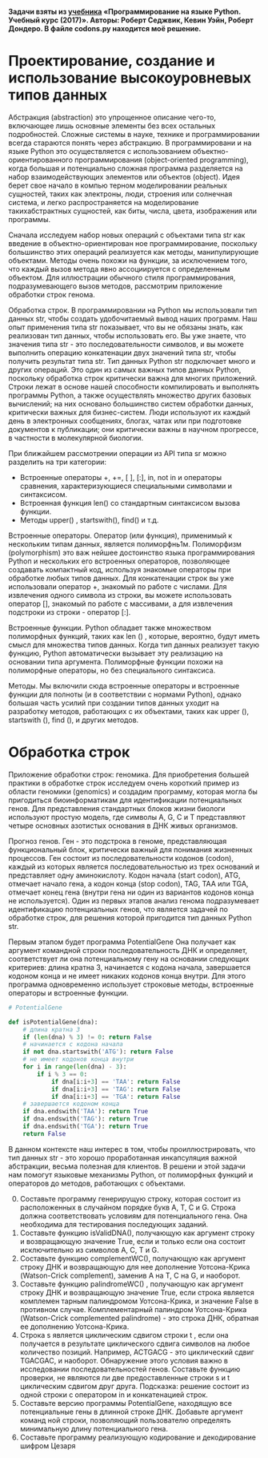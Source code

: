 **Задачи взяты из [учебника](https://disk.yandex.ru/i/aAk3Bk2afa0Lqg) «‎Программирование на языке Python. Учебный курс (2017)». Авторы: Роберт Седжвик, Кевин Уэйн, Роберт Дондеро. В файле codons.py находится моё решение.**

# Проектирование, создание и использование высокоуровневых типов данных

Абстракция (abstraction) это упрощенное описание чего-то, включающее лишь основные элементы без всех остальных подробностей. Сложные системы в науке, технике и программировании всегда стараются понять через абстракцию. В программировани и на языке Python это осуществляется с использовани­ем объектно-ориентированного программирования (object-oriented programming), когда большая и потенциально сложная программа разделяется на набор взаимо­действующих элементов или объектов (object). Идея берет свое начало в компью­ терном моделировании реальных сущностей, таких как электроны, люди, стро­ения или солнечная система, и легко распространяется на моделирование такихабстрактных сущностей, как биты, числа, цвета, изображения или программы.

Сначала исследуем набор новых операций с объектами типа str как введение в объектно-ориентирован­ ное программирование, поскольку большинство этих операций реализуется как методы, манипулирующие объектами. Методы очень похожи на функции, за ис­ключением того, что каждый вызов метода явно ассоциируется с определенным объектом. Для иллюстрации обычного стиля программирования, подразумеваю­щего вызов методов, рассмотрим приложение обработки строк генома.

Обработка строк. В программировании на Python мы использовали тип данных str, чтобы создать удобочитаемый вывод наших программ. Наш опыт применения типа str показывает, что вы не обязаны знать, как реализован тип данных, чтобы использовать его. Вы уже знаете, что значения типа str - это последовательности символов, и вы можете выполнить операцию конкатенации двух значений типа str, чтобы получить результат типа str. Тип данных Python str подключает много и других операций. Это один из самых важных типов данных Python, поскольку обра­ботка строк критически важна для многих приложений. Строки лежат в основе нашей способности компилировать и выполнять программы Python, а также осу­ществлять множество других базовых вычислений; на них основано большин­ство систем обработки данных, критически важных для бизнес-систем. Люди используют их каждый день в электронных сообщениях, блогах, чатах или при подготовке документов к публикации; они критически важны в научном про­грессе, в частности в молекулярной биологии.

При ближайшем рассмотрении операции из API типа sr можно разделить на три категории:

* Встроенные операторы +, +=, [ ], [:], in, not in и операторы сравнения, характеризующиеся специальными символами и синтаксисом.
* Встроенная функция len() со стандартным синтаксисом вызова функции.
* Методы upper() , startswith(), find() и т.д.

Встроенные операторы. Оператор (или функция), применимый к нескольким типам данных, является полиморфнь1м. Полиморфизм (polymorphism) это важ­ нейшее достоинство языка программирования Pythoп и нескольких его встроенных операторов, позволяющее создавать компактный код, используя знакомые операторы при обработке любых типов данных. Для конкатенации строк вы уже использовали оператор +, знакомый по работе с числами. Для извлечения одного символа из строки, вы можете использовать оператор [], знакомый по работе с массивами, а для извлечения подстроки из строки - оператор [:].

Встроенные функции. Python обладает также множеством полиморфных функ­ций, таких как len () , которые, вероятно, будут иметь смысл для множества ти­пов данных. Когда тип данных реализует такую функцию, Pythoп автоматически вызывает эту реализацию на основании типа аргумента. Полиморфные функции похожи на полиморфные операторы, но без специального синтаксиса.

Методы. Мы включили сюда встроенные операторы и встроенные функции для полноты (и в соответствии с нормами Python), однако большая часть усилий при создании типов данных уходит на разработку методов, работающих с их объ­ектами, таких как upper (), startswith (), find (), и других методов.

# Обработка строк

Приложение обработки строк: геномика. Для приобретения большей практики в обработке строк исследуем очень короткий пример из области геномики (genomics) и создадим программу, которая могла бы пригодиться биоинформатикам для идентификации потенциальных генов. Для представления стандарт­ных блоков жизни биологи используют простую модель, где символы А, G, С и T представляют четыре основных азотистых основания в ДНК живых организмов.

Прогноз генов. Ген - это подстрока в геноме, представляющая функциональ­ный блок, критически важный для понимания жизненных процессов. Ген состо­ит из последовательности кодонов (codon), каждый из которых является последовательностью из трех оснований и представляет одну аминокислоту. Кодон начала (start codon), ATG, отмечает начало гена, а кодон конца (stop codon), TAG, ТАА или TGA, отмечает конец гена (внутри гена ни один из вариантов кодонов конца не используется). Один из первых этапов анализ генома подразумевает идентификацию потенциальных генов, что является задачей по обработке строк, для решения которой пригодится тип данных Python str.

Первым этапом будет программа PotentialGene Она получает как аргумент командной строки последовательность ДНК и определяет, соответству­ет ли она потенциальному гену на основании следующих критериев: длина кратна 3, начинается с кодона начала, завершается кодоном конца и не имеет никаких кодонов конца внутри. Для этого программа одновременно использует строко­вые методы, встроенные операторы и встроенные функции.

```python
# PotentialGene

def isPotentialGene(dna):
    # длина кратна 3
    if (len(dna) % 3) != 0: return False
    # начинается с кодона начала
    if not dna.startswith('ATG'): return False
    # не имеет кодонов конца внутри
    for i in range(len(dna) - 3):
        if i % 3 == 0:
            if dna[i:i+3] == 'TAA': return False
            if dna[i:i+3] == 'TAG': return False
            if dna[i:i+3] == 'TGA': return False
    # завершается кодоном конца
    if dna.endswith('TAA'): return True
    if dna.endswith('TAG'): return True
    if dna.endswith('TGA'): return True
    return False
```

В данном контексте наш интерес в том, чтобы проиллюстрировать, что тип данных str - это хорошо проработанная инкапсуляция важной абстракции, весьма полезная для клиентов. В решени и этой задачи нам помогут языковые механизмы Python, от полиморфных функций и операторов до методов, работа­ющих с объектами.

0. Составьте программу генерирущую строку, которая состоит из расположенных в случайном порядке букв A, T, C и G. Строка должна соответствовать условиям для потенциального гена. Она необходима для тестирования последующих заданий.
1. Составьте функцию isValidDNA(), получающую как аргумент строку и возвращающую значение Тrue, если и только если она состоит исключительно из символов А, С, Т и G.
2. Составьте функцию complementWC(), получающую как аргумент строку ДНК и возвращающую для нее дополнение Уотсона-Крика (Watson-Crick complement), заменив А на Т, С на G, и наоборот.
3. Составьте функцию palindromeWC() , получающую как аргумент строку ДНК и возвращающую значение True, если строка является комплемен­ тарным палиндромом Уотсона-Крика, и значение False в противном случае. Комплементарный палиндром Уотсона-Крика (Watson-Crick complemented palindrome) - это строка ДНК, обратная ее дополнению Уотсона-Крика.
4. Строка s является циклическим сдвигом строки t , если она получается в результате циклического сдвига символов на любое коли­чество позиций. Например, ACTGACG - это циклический сдвиг TGACGAC, и наоборот. Обнаружение этого условия важно в исследовании после­довательностей генов. Составьте функцию проверки, не являются ли две предоставленные строки s и t циклическим сдвигом друг друга. Подсказка: решение состоит из одной строки с оператором in и конкатенацией строк.
5. Составьте версию программы PotentialGene, находящую все потенциальные гены в длинной строке ДНК. Добавьте аргумент команд­ ной строки, позволяющий пользователю определять минимальную длину потенциального гена.
6. Составьте программу реализующую кодирование и декодирование шифром Цезаря
